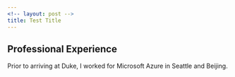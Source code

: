 ```yaml
---
<!-- layout: post -->
title: Test Title
---
```


## Professional Experience
Prior to arriving at Duke, I worked for Microsoft Azure in Seattle and Beijing.
